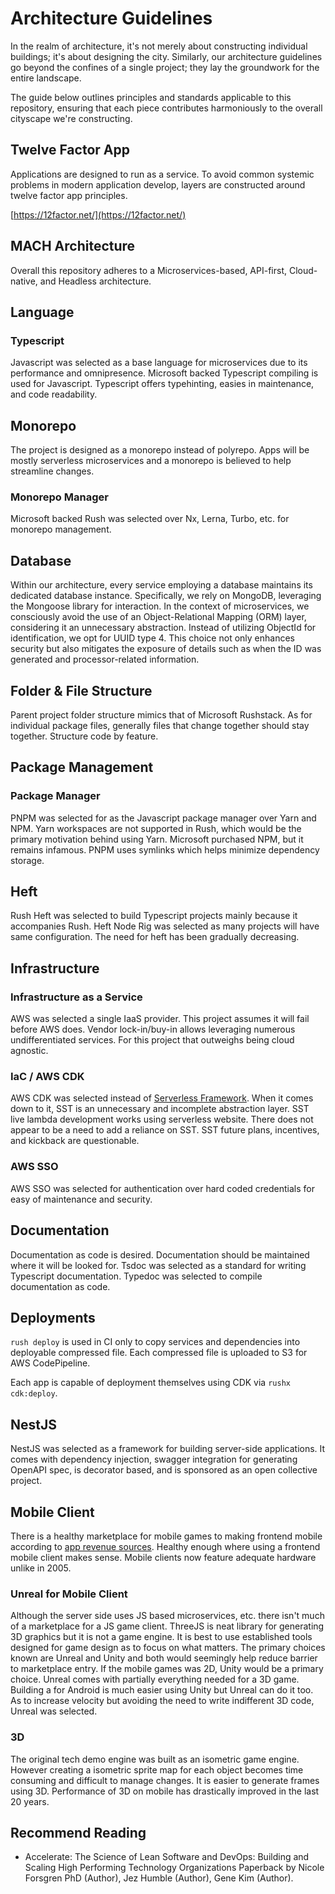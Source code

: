# Architecture Guidelines

In the realm of architecture, it's not merely about constructing individual
buildings; it's about designing the city. Similarly, our architecture guidelines
go beyond the confines of a single project; they lay the groundwork for the
entire landscape.

The guide below outlines principles and standards applicable to this repository,
ensuring that each piece contributes harmoniously to the overall cityscape we're
constructing.

## Twelve Factor App

Applications are designed to run as a service. To avoid common systemic problems
in modern application develop, layers are constructed around twelve factor app
principles.

[https://12factor.net/](https://12factor.net/)

## MACH Architecture

Overall this repository adheres to a Microservices-based, API-first,
Cloud-native, and Headless architecture.

## Language

### Typescript

Javascript was selected as a base language for microservices due to its
performance and omnipresence. Microsoft backed Typescript compiling is used for
Javascript. Typescript offers typehinting, easies in maintenance, and code
readability.

## Monorepo

The project is designed as a monorepo instead of polyrepo. Apps will be mostly
serverless microservices and a monorepo is believed to help streamline changes.

### Monorepo Manager

Microsoft backed Rush was selected over Nx, Lerna, Turbo, etc. for monorepo
management.

## Database

Within our architecture, every service employing a database maintains its
dedicated database instance. Specifically, we rely on MongoDB, leveraging the
Mongoose library for interaction. In the context of microservices, we
consciously avoid the use of an Object-Relational Mapping (ORM) layer,
considering it an unnecessary abstraction. Instead of utilizing ObjectId for
identification, we opt for UUID type 4. This choice not only enhances security
but also mitigates the exposure of details such as when the ID was generated and
processor-related information.

## Folder & File Structure

Parent project folder structure mimics that of Microsoft Rushstack. As for
individual package files, generally files that change together should stay
together. Structure code by feature.

## Package Management

### Package Manager

PNPM was selected for as the Javascript package manager over Yarn and NPM. Yarn
workspaces are not supported in Rush, which would be the primary motivation
behind using Yarn. Microsoft purchased NPM, but it remains infamous. PNPM uses
symlinks which helps minimize dependency storage.

## Heft

Rush Heft was selected to build Typescript projects mainly because it
accompanies Rush. Heft Node Rig was selected as many projects will have same
configuration. The need for heft has been gradually decreasing.

## Infrastructure

### Infrastructure as a Service

AWS was selected a single IaaS provider. This project assumes it will fail
before AWS does. Vendor lock-in/buy-in allows leveraging numerous
undifferentiated services. For this project that outweighs being cloud agnostic.

### IaC / AWS CDK

AWS CDK was selected instead of
[Serverless Framework](https://github.com/serverless-stack/serverless-stack).
When it comes down to it, SST is an unnecessary and incomplete abstraction
layer. SST live lambda development works using serverless website. There does
not appear to be a need to add a reliance on SST. SST future plans, incentives,
and kickback are questionable.

### AWS SSO

AWS SSO was selected for authentication over hard coded credentials for easy of
maintenance and security.

## Documentation

Documentation as code is desired. Documentation should be maintained where it
will be looked for. Tsdoc was selected as a standard for writing Typescript
documentation. Typedoc was selected to compile documentation as code.

## Deployments

`rush deploy` is used in CI only to copy services and dependencies into
deployable compressed file. Each compressed file is uploaded to S3 for AWS
CodePipeline.

Each app is capable of deployment themselves using CDK via `rushx cdk:deploy`.

## NestJS

NestJS was selected as a framework for building server-side applications. It
comes with dependency injection, swagger integration for generating OpenAPI
spec, is decorator based, and is sponsored as an open collective project.

## Mobile Client

There is a healthy marketplace for mobile games to making frontend mobile
according to
[app revenue sources](https://www.businessofapps.com/data/app-revenues/).
Healthy enough where using a frontend mobile client makes sense. Mobile clients
now feature adequate hardware unlike in 2005.

### Unreal for Mobile Client

Although the server side uses JS based microservices, etc. there isn't much of a
marketplace for a JS game client. ThreeJS is neat library for generating 3D
graphics but it is not a game engine. It is best to use established tools
designed for game design as to focus on what matters. The primary choices known
are Unreal and Unity and both would seemingly help reduce barrier to marketplace
entry. If the mobile games was 2D, Unity would be a primary choice. Unreal comes
with partially everything needed for a 3D game. Building a for Android is much
easier using Unity but Unreal can do it too. As to increase velocity but
avoiding the need to write indifferent 3D code, Unreal was selected.

### 3D

The original tech demo engine was built as an isometric game engine. However
creating a isometric sprite map for each object becomes time consuming and
difficult to manage changes. It is easier to generate frames using 3D.
Performance of 3D on mobile has drastically improved in the last 20 years.

## Recommend Reading

- Accelerate: The Science of Lean Software and DevOps: Building and Scaling High
  Performing Technology Organizations Paperback by Nicole Forsgren PhD (Author),
  Jez Humble (Author), Gene Kim (Author).

